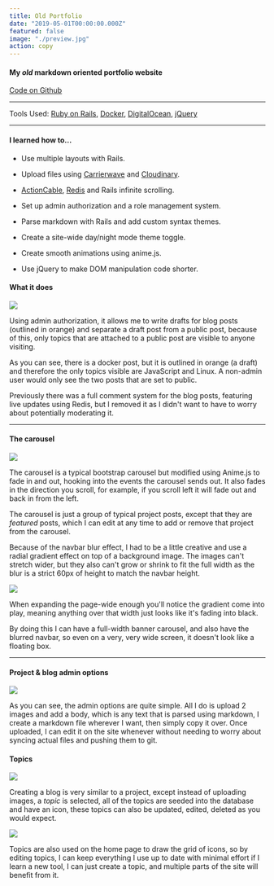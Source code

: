 ```yaml
---
title: Old Portfolio
date: "2019-05-01T00:00:00.000Z"
featured: false
image: "./preview.jpg"
action: copy
---
```


#### My _old_ markdown oriented portfolio website

[Code on Github](https://github.com/SPDUK/old-portfolio)

---

Tools Used: [Ruby on Rails](https://rubyonrails.org/), [Docker](https://www.docker.com/), [DigitalOcean](https://www.digitalocean.com/), [jQuery](https://jquery.com/)

---

#### I learned how to...

- Use multiple layouts with Rails.

- Upload files using [Carrierwave](https://github.com/carrierwaveuploader/carrierwave) and [Cloudinary](https://cloudinary.com/).

- [ActionCable](https://edgeguides.rubyonrails.org/action_cable_overview.html), [Redis](https://redis.io/) and Rails infinite scrolling.

- Set up admin authorization and a role management system.

- Parse markdown with Rails and add custom syntax themes.

- Create a site-wide day/night mode theme toggle.

- Create smooth animations using anime.js.

- Use jQuery to make DOM manipulation code shorter.

#### What it does

![](https://res.cloudinary.com/dmjolhdaq/image/upload/v1559232062/Portfolio/md-portfolio-blog.jpg)

Using admin authorization, it allows me to write drafts for blog posts (outlined in orange) and separate a draft post from a public post, because of this, only topics that are attached to a public post are visible to anyone visiting.

As you can see, there is a docker post, but it is outlined in orange (a draft) and therefore the only topics visible are JavaScript and Linux. A non-admin user would only see the two posts that are set to public.

Previously there was a full comment system for the blog posts, featuring live updates using Redis, but I removed it as I didn't want to have to worry about potentially moderating it.

---

#### The carousel

![](https://res.cloudinary.com/dmjolhdaq/image/upload/v1559232584/Portfolio/md-portfolio-carousel.jpg)

The carousel is a typical bootstrap carousel but modified using Anime.js to fade in and out, hooking into the events the carousel sends out. It also fades in the direction you scroll, for example, if you scroll left it will fade out and back in from the left.

The carousel is just a group of typical project posts, except that they are _featured_ posts, which I can edit at any time to add or remove that project from the carousel.

Because of the navbar blur effect, I had to be a little creative and use a radial gradient effect on top of a background image. The images can't stretch wider, but they also can't grow or shrink to fit the full width as the blur is a strict 60px of height to match the navbar height.

![](https://res.cloudinary.com/dmjolhdaq/image/upload/v1559235036/Portfolio/md-portfolio-carousel-wide.jpg)

When expanding the page-wide enough you'll notice the gradient come into play, meaning anything over that width just looks like it's fading into black.

By doing this I can have a full-width banner carousel, and also have the blurred navbar, so even on a very, very wide screen, it doesn't look like a floating box.

---

#### Project & blog admin options

![](https://res.cloudinary.com/dmjolhdaq/image/upload/v1559233134/Portfolio/md-portfolio-adminproject.jpg)

As you can see, the admin options are quite simple. All I do is upload 2 images and add a body, which is any text that is parsed using markdown, I create a markdown file wherever I want, then simply copy it over. Once uploaded, I can edit it on the site whenever without needing to worry about syncing actual files and pushing them to git.

#### Topics

![](https://res.cloudinary.com/dmjolhdaq/image/upload/v1559233765/Portfolio/md-portfolio-topics.jpg)

Creating a blog is very similar to a project, except instead of uploading images, a _topic_ is selected, all of the topics are seeded into the database and have an icon, these topics can also be updated, edited, deleted as you would expect.

![](https://res.cloudinary.com/dmjolhdaq/image/upload/v1559234066/Portfolio/md-portfolio-tools.jpg)

Topics are also used on the home page to draw the grid of icons, so by editing topics, I can keep everything I use up to date with minimal effort if I learn a new tool, I can just create a topic, and multiple parts of the site will benefit from it.
